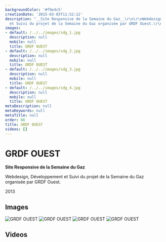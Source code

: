 ```yaml
---
backgroundColor: '#f9e4c5'
creationDate: '2015-03-03T11:52:12'
description: "__Site Responsive de la Semaine du Gaz__\r\n\r\nWebdesign, Développement
  et Suivi du projet de la Semaine du Gaz organisée par GRDF Ouest.\r\n\r\n2013"
images:
- default: /../../images/sdg_1.jpg
  description: null
  mobile: null
  title: GRDF OUEST
- default: /../../images/sdg_2.jpg
  description: null
  mobile: null
  title: GRDF OUEST
- default: /../../images/sdg_3.jpg
  description: null
  mobile: null
  title: GRDF OUEST
- default: /../../images/sdg_4.jpg
  description: null
  mobile: null
  title: GRDF OUEST
metaDescription: null
metaKeywords: null
metaTitle: null
order: 66
title: GRDF OUEST
videos: []
---
```


# GRDF OUEST

__Site Responsive de la Semaine du Gaz__

Webdesign, Développement et Suivi du projet de la Semaine du Gaz organisée par GRDF Ouest.

2013

## Images

![GRDF OUEST](/../../images/sdg_1.jpg)
![GRDF OUEST](/../../images/sdg_2.jpg)
![GRDF OUEST](/../../images/sdg_3.jpg)
![GRDF OUEST](/../../images/sdg_4.jpg)

## Videos
